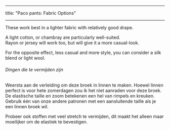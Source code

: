 - - -
title: "Paco pants: Fabric Options"
- - -

These work best in a lighter fabric with relatively good drape.

A light cotton, or chambray are particularly well-suited.  
Rayon or jersey will work too, but will give it a more casual-look.

For the opposite effect, less casual and more style, you can consider a silk blend or light wool.

<Tip>

###### Dingen die te vermijden zijn

Weersta aan de verleiding om deze broek in linnen te maken.
Hoewel linnen perfect is voor hete zomerdagen zou ik het niet aanraden voor deze broek. De elastische taille en zoom betekenen een hel van rimpels en kreuken.
Gebruik één van onze andere patronen met een aansluitende taille als je een linnen broek wil.

Probeer ook stoffen met veel stretch te vermijden, dit maakt het alleen maar moeilijker om de elastiek te bevestigen.

</Tip>
